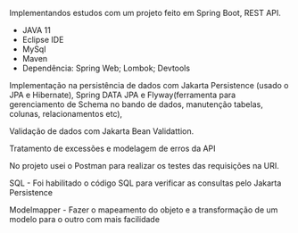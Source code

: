 Implementandos estudos com um projeto feito em Spring Boot, REST API.

- JAVA 11
- Eclipse IDE
- MySql
- Maven
- Dependência: Spring Web; Lombok; Devtools

Implementação na persistência de dados com Jakarta Persistence (usado o JPA e Hibernate), Spring DATA JPA e Flyway(ferramenta para gerenciamento de Schema no bando de dados, manutenção tabelas, colunas, relacionamentos etc), 

Validação de dados com Jakarta Bean Validattion.

Tratamento de excessões e modelagem de erros da API

No projeto usei o Postman para realizar os testes das requisições na URI.

SQL - Foi habilitado o código SQL para verificar as consultas pelo Jakarta Persistence

Modelmapper - Fazer o mapeamento do objeto e a transformação de um modelo para o outro com mais facilidade